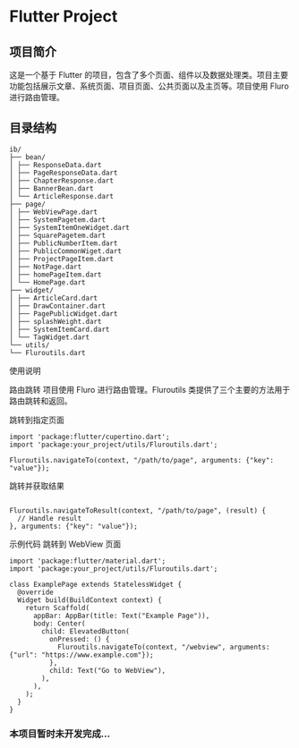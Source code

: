 # Flutter Project

## 项目简介

这是一个基于 Flutter 的项目，包含了多个页面、组件以及数据处理类。项目主要功能包括展示文章、系统页面、项目页面、公共页面以及主页等。项目使用 Fluro 进行路由管理。

## 目录结构

```
ib/
├── bean/
│ ├── ResponseData.dart
│ ├── PageResponseData.dart
│ ├── ChapterResponse.dart
│ ├── BannerBean.dart
│ └── ArticleResponse.dart
├── page/
│ ├── WebViewPage.dart
│ ├── SystemPagetem.dart
│ ├── SystemItemOneWidget.dart
│ ├── SquarePagetem.dart
│ ├── PublicNumberItem.dart
│ ├── PublicCommonWiget.dart
│ ├── ProjectPageItem.dart
│ ├── NotPage.dart
│ ├── homePageItem.dart
│ └── HomePage.dart
├── widget/
│ ├── ArticleCard.dart
│ ├── DrawContainer.dart
│ ├── PagePublicWidget.dart
│ ├── splashWeight.dart
│ ├── SystemItemCard.dart
│ └── TagWidget.dart
└── utils/
└── Fluroutils.dart
```

使用说明

路由跳转
项目使用 Fluro 进行路由管理。Fluroutils 类提供了三个主要的方法用于路由跳转和返回。

跳转到指定页面
```
import 'package:flutter/cupertino.dart';
import 'package:your_project/utils/Fluroutils.dart';

Fluroutils.navigateTo(context, "/path/to/page", arguments: {"key": "value"});

```
跳转并获取结果
```

Fluroutils.navigateToResult(context, "/path/to/page", (result) {
  // Handle result
}, arguments: {"key": "value"});
```
示例代码
跳转到 WebView 页面
```
import 'package:flutter/material.dart';
import 'package:your_project/utils/Fluroutils.dart';

class ExamplePage extends StatelessWidget {
  @override
  Widget build(BuildContext context) {
    return Scaffold(
      appBar: AppBar(title: Text("Example Page")),
      body: Center(
        child: ElevatedButton(
          onPressed: () {
            Fluroutils.navigateTo(context, "/webview", arguments: {"url": "https://www.example.com"});
          },
          child: Text("Go to WebView"),
        ),
      ),
    );
  }
}

```

### 本项目暂时未开发完成...
